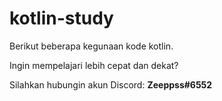 # kotlin-study
Berikut beberapa kegunaan kode kotlin.

Ingin mempelajari lebih cepat dan dekat?

Silahkan hubungin akun Discord: **Zeeppss#6552**
